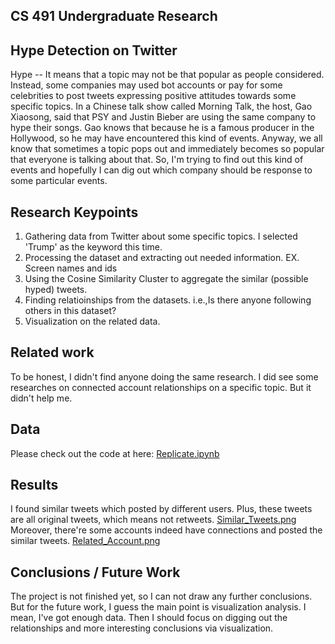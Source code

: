 ## CS 491 Undergraduate Research


## Hype Detection on Twitter
Hype -- It means that a topic may not be that popular as people considered. Instead, some companies may used bot accounts or pay for some celebrities to post tweets expressing positive attitudes towards some specific topics.
In a Chinese talk show called Morning Talk, the host, Gao Xiaosong, said that PSY and Justin Bieber are using the same company to hype their songs. Gao knows that because he is a famous producer in the Hollywood, so he may have encountered this kind of events.
Anyway, we all know that sometimes a topic pops out and immediately becomes so popular that everyone is talking about that.
So, I'm trying to find out this kind of events and hopefully I can dig out which company should be response to some particular events.

## Research Keypoints

1. Gathering data from Twitter about some specific topics. I selected 'Trump' as the keyword this time.
2. Processing the dataset and extracting out needed information. EX. Screen names and ids
3. Using the Cosine Similarity Cluster to aggregate the similar (possible hyped) tweets. 
4. Finding relatioinships from the datasets. i.e.,Is there anyone following others in this dataset?
5. Visualization on the related data.

## Related work

To be honest, I didn't find anyone doing the same research.
I did see some researches on connected account relationships on a specific topic. But it didn't help me.

## Data

Please check out the code at here: [Replicate.ipynb](Replicate.ipynb)


## Results

I found similar tweets which posted by different users. Plus, these tweets are all original tweets, which means not retweets. [Similar_Tweets.png](Similar_Tweets.png)
Moreover, there're some accounts indeed have connections and posted the similar tweets. [Related_Account.png](Related_Account.png)


## Conclusions / Future Work

The project is not finished yet, so I can not draw any further conclusions.
But for the future work, I guess the main point is visualization analysis. I mean, I've got enough data. Then I should focus on digging out the relationships and more interesting conclusions via visualization.

